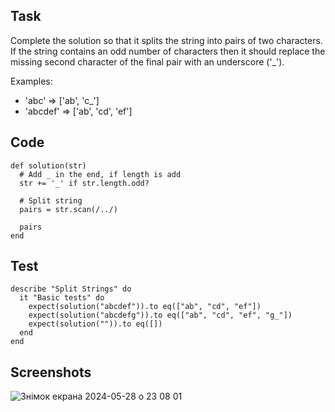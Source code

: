 ## Task

Complete the solution so that it splits the string into pairs of two characters. If the string contains an odd number of characters then it should replace the missing second character of the final pair with an underscore ('_').

Examples:

* 'abc' =>  ['ab', 'c_']
* 'abcdef' => ['ab', 'cd', 'ef']

## Code

```
def solution(str)
  # Add _ in the end, if length is add
  str += '_' if str.length.odd?

  # Split string
  pairs = str.scan(/../)

  pairs
end
```

## Test
```
describe "Split Strings" do
  it "Basic tests" do
    expect(solution("abcdef")).to eq(["ab", "cd", "ef"])
    expect(solution("abcdefg")).to eq(["ab", "cd", "ef", "g_"])
    expect(solution("")).to eq([])
  end
end
```

## Screenshots

![Знімок екрана 2024-05-28 о 23 08 01](https://github.com/VadHane/ruby_hanevych/assets/65092760/40cc165a-b45c-4307-bfda-3e95bbde4286)
